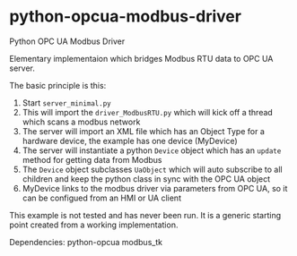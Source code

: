 # python-opcua-modbus-driver
Python OPC UA Modbus Driver
  
Elementary implementaion which bridges Modbus RTU data to OPC UA server.  
  
The basic principle is this:  
1. Start `server_minimal.py`  
2. This will import the `driver_ModbusRTU.py` which will kick off a thread which scans a modbus network  
3. The server will import an XML file which has an Object Type for a hardware device, the example has one device (MyDevice)  
4. The server will instantiate a python `Device` object which has an `update` method for getting data from Modbus  
5. The `Device` object subclasses `UaObject` which will auto subscribe to all children and keep the python class in sync with the OPC UA object  
6. MyDevice links to the modbus driver via parameters from OPC UA, so it can be configued from an HMI or UA client  

This example is not tested and has never been run. It is a generic starting point created from a working implementation.  

Dependencies:
python-opcua
modbus_tk
